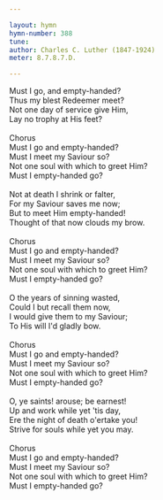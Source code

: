 ```yaml
---

layout: hymn
hymn-number: 388
tune: 
author: Charles C. Luther (1847-1924)
meter: 8.7.8.7.D.

---
```

Must I go, and empty-handed?<br>Thus my blest Redeemer meet?<br>Not one day of service give Him,<br>Lay no trophy at His feet?<br><br>Chorus<br>Must I go and empty-handed?<br>Must I meet my Saviour so?<br>Not one soul with which to greet Him?<br>Must I empty-handed go?<br><br>Not at death I shrink or falter,<br>For my Saviour saves me now;<br>But to meet Him empty-handed!<br>Thought of that now clouds my brow.<br><br>Chorus<br>Must I go and empty-handed?<br>Must I meet my Saviour so?<br>Not one soul with which to greet Him?<br>Must I empty-handed go?<br><br>O the years of sinning wasted,<br>Could I but recall them now,<br>I would give them to my Saviour;<br>To His will I'd gladly bow.<br><br>Chorus<br>Must I go and empty-handed?<br>Must I meet my Saviour so?<br>Not one soul with which to greet Him?<br>Must I empty-handed go?<br><br>O, ye saints! arouse; be earnest!<br>Up and work while yet 'tis day,<br>Ere the night of death o'ertake you!<br>Strive for souls while yet you may.<br><br>Chorus<br>Must I go and empty-handed?<br>Must I meet my Saviour so?<br>Not one soul with which to greet Him?<br>Must I empty-handed go?<br><br><br>
